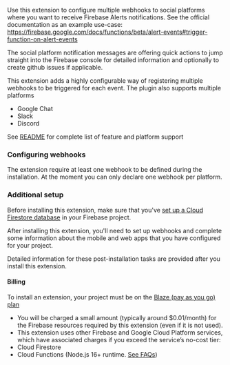 Use this extension to configure multiple webhooks to social platforms where you 
want to receive Firebase Alerts notifications. See the official documentation as
an example use-case: https://firebase.google.com/docs/functions/beta/alert-events#trigger-function-on-alert-events

The social platform notification messages are offering quick actions to jump
straight into the Firebase console for detailed information and optionally to 
create github issues if applicable.

This extension adds a highly configurable way of registering multiple webhooks to
be triggered for each event. The plugin also supports multiple platforms 

 - Google Chat
 - Slack
 - Discord
 
See [README](https://github.com/oddbit/firebase-alerts#readme) for complete list 
of feature and platform support

### Configuring webhooks
The extension require at least one webhook to be defined during the installation.
At the moment you can only declare one webhook per platform.

### Additional setup

Before installing this extension, make sure that you've [set up a Cloud Firestore database](https://firebase.google.com/docs/firestore/quickstart) in your Firebase project.

After installing this extension, you'll need to set up webhooks and complete some information about 
the mobile and web apps that you have configured for your project. 

Detailed information for these post-installation tasks are provided after you install this extension.


#### Billing
 
To install an extension, your project must be on the [Blaze (pay as you go) plan](https://firebase.google.com/pricing)
 
- You will be charged a small amount (typically around $0.01/month) for the Firebase resources required by this extension (even if it is not used).
- This extension uses other Firebase and Google Cloud Platform services, which have associated charges if you exceed the service’s no-cost tier:
 - Cloud Firestore
 - Cloud Functions (Node.js 16+ runtime. [See FAQs](https://firebase.google.com/support/faq#extensions-pricing))